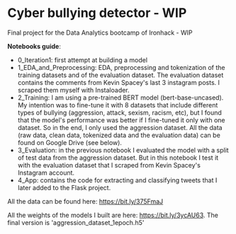# Cyber bullying detector - WIP

Final project for the Data Analytics bootcamp of Ironhack - WIP

**Notebooks guide**:
- 0_Iteration1: first attempt at building a model
- 1_EDA_and_Preprocessing: EDA, preprocessing and tokenization of the training datasets and of the evaluation dataset. The evaluation dataset contains the comments from Kevin Spacey's last 3 instagram posts. I scraped them myself with Instaloader. 
- 2_Training: I am using a pre-trained BERT model (bert-base-uncased). My intention was to fine-tune it with 8 datasets that include different types of bullying (aggression, attack, sexism, racism, etc), but I found that the model's performance was better if I fine-tuned it only with one dataset. So in the end, I only used the aggression dataset. All the data (raw data, clean data, tokenized data and the evaluation data) can be found on Google Drive (see below). 
- 3_Evaluation: in the previous notebook I evaluated the model with a split of test data from the aggression dataset. But in this notebook I test it with the evaluation dataset that I scraped from Kevin Spacey's Instagram account. 
- 4_App: contains the code for extracting and classifying tweets that I later added to the Flask project. 

All the data can be found here: https://bit.ly/375FmaJ

All the weights of the models I built are here: https://bit.ly/3ycAU63. The final version is 'aggression_dataset_1epoch.h5'
